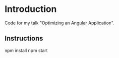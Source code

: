 # Introduction

Code for my talk "Optimizing an Angular Application".

## Instructions
npm install
npm start
